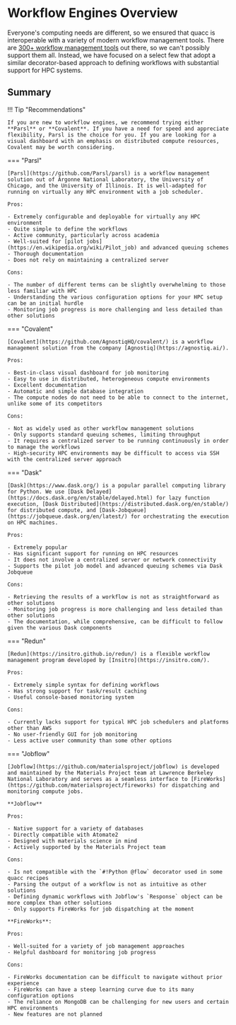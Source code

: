 # Workflow Engines Overview

Everyone's computing needs are different, so we ensured that quacc is interoperable with a variety of modern workflow management tools. There are [300+ workflow management tools](https://workflows.community/systems) out there, so we can't possibly support them all. Instead, we have focused on a select few that adopt a similar decorator-based approach to defining workflows with substantial support for HPC systems.

## Summary

!!! Tip "Recommendations"

    If you are new to workflow engines, we recommend trying either **Parsl** or **Covalent**. If you have a need for speed and appreciate flexibility, Parsl is the choice for you. If you are looking for a visual dashboard with an emphasis on distributed compute resources, Covalent may be worth considering.

=== "Parsl"

    [Parsl](https://github.com/Parsl/parsl) is a workflow management solution out of Argonne National Laboratory, the University of Chicago, and the University of Illinois. It is well-adapted for running on virtually any HPC environment with a job scheduler.

    Pros:

    - Extremely configurable and deployable for virtually any HPC environment
    - Quite simple to define the workflows
    - Active community, particularly across academia
    - Well-suited for [pilot jobs](https://en.wikipedia.org/wiki/Pilot_job) and advanced queuing schemes
    - Thorough documentation
    - Does not rely on maintaining a centralized server

    Cons:

    - The number of different terms can be slightly overwhelming to those less familiar with HPC
    - Understanding the various configuration options for your HPC setup can be an initial hurdle
    - Monitoring job progress is more challenging and less detailed than other solutions

=== "Covalent"

    [Covalent](https://github.com/AgnostiqHQ/covalent/) is a workflow management solution from the company [Agnostiq](https://agnostiq.ai/).

    Pros:

    - Best-in-class visual dashboard for job monitoring
    - Easy to use in distributed, heterogeneous compute environments
    - Excellent documentation
    - Automatic and simple database integration
    - The compute nodes do not need to be able to connect to the internet, unlike some of its competitors

    Cons:

    - Not as widely used as other workflow management solutions
    - Only supports standard queuing schemes, limiting throughput
    - It requires a centralized server to be running continuously in order to manage the workflows
    - High-security HPC environments may be difficult to access via SSH with the centralized server approach

=== "Dask"

    [Dask](https://www.dask.org/) is a popular parallel computing library for Python. We use [Dask Delayed](https://docs.dask.org/en/stable/delayed.html) for lazy function execution, [Dask Distributed](https://distributed.dask.org/en/stable/) for distributed compute, and [Dask-Jobqueue](https://jobqueue.dask.org/en/latest/) for orchestrating the execution on HPC machines.

    Pros:

    - Extremely popular
    - Has significant support for running on HPC resources
    - It does not involve a centralized server or network connectivity
    - Supports the pilot job model and advanced queuing schemes via Dask Jobqueue

    Cons:

    - Retrieving the results of a workflow is not as straightforward as other solutions
    - Monitoring job progress is more challenging and less detailed than other solutions
    - The documentation, while comprehensive, can be difficult to follow given the various Dask components

=== "Redun"

    [Redun](https://insitro.github.io/redun/) is a flexible workflow management program developed by [Insitro](https://insitro.com/).

    Pros:

    - Extremely simple syntax for defining workflows
    - Has strong support for task/result caching
    - Useful console-based monitoring system

    Cons:

    - Currently lacks support for typical HPC job schedulers and platforms other than AWS
    - No user-friendly GUI for job monitoring
    - Less active user community than some other options

=== "Jobflow"

    [Jobflow](https://github.com/materialsproject/jobflow) is developed and maintained by the Materials Project team at Lawrence Berkeley National Laboratory and serves as a seamless interface to [FireWorks](https://github.com/materialsproject/fireworks) for dispatching and monitoring compute jobs.

    **Jobflow**

    Pros:

    - Native support for a variety of databases
    - Directly compatible with Atomate2
    - Designed with materials science in mind
    - Actively supported by the Materials Project team

    Cons:

    - Is not compatible with the `#!Python @flow` decorator used in some quacc recipes
    - Parsing the output of a workflow is not as intuitive as other solutions
    - Defining dynamic workflows with Jobflow's `Response` object can be more complex than other solutions
    - Only supports FireWorks for job dispatching at the moment

    **FireWorks**:

    Pros:

    - Well-suited for a variety of job management approaches
    - Helpful dashboard for monitoring job progress

    Cons:

    - FireWorks documentation can be difficult to navigate without prior experience
    - FireWorks can have a steep learning curve due to its many configuration options
    - The reliance on MongoDB can be challenging for new users and certain HPC environments
    - New features are not planned
